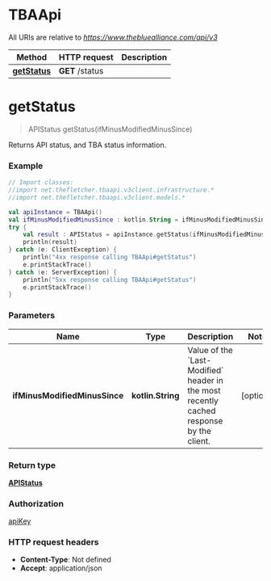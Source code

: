 # TBAApi

All URIs are relative to *https://www.thebluealliance.com/api/v3*

Method | HTTP request | Description
------------- | ------------- | -------------
[**getStatus**](TBAApi.md#getStatus) | **GET** /status | 


<a name="getStatus"></a>
# **getStatus**
> APIStatus getStatus(ifMinusModifiedMinusSince)



Returns API status, and TBA status information.

### Example
```kotlin
// Import classes:
//import net.thefletcher.tbaapi.v3client.infrastructure.*
//import net.thefletcher.tbaapi.v3client.models.*

val apiInstance = TBAApi()
val ifMinusModifiedMinusSince : kotlin.String = ifMinusModifiedMinusSince_example // kotlin.String | Value of the `Last-Modified` header in the most recently cached response by the client.
try {
    val result : APIStatus = apiInstance.getStatus(ifMinusModifiedMinusSince)
    println(result)
} catch (e: ClientException) {
    println("4xx response calling TBAApi#getStatus")
    e.printStackTrace()
} catch (e: ServerException) {
    println("5xx response calling TBAApi#getStatus")
    e.printStackTrace()
}
```

### Parameters

Name | Type | Description  | Notes
------------- | ------------- | ------------- | -------------
 **ifMinusModifiedMinusSince** | **kotlin.String**| Value of the &#x60;Last-Modified&#x60; header in the most recently cached response by the client. | [optional]

### Return type

[**APIStatus**](APIStatus.md)

### Authorization

[apiKey](../README.md#apiKey)

### HTTP request headers

 - **Content-Type**: Not defined
 - **Accept**: application/json

